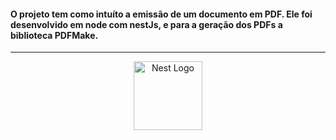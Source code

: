 <h4>
O projeto tem como intuíto a emissão de um documento em PDF.
Ele foi desenvolvido em node com nestJs, e para a geração dos PDFs a biblioteca PDFMake.
</h4>

<hr>

<p align="center">
  <a href="http://nestjs.com/" target="blank">
    <img src="https://nestjs.com/img/logo-small.svg" width="110" alt="Nest Logo" />
  </a>
</p>
